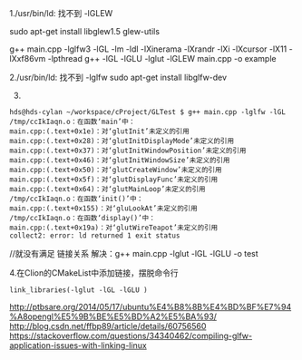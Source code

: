 1./usr/bin/ld: 找不到 -lGLEW

sudo apt-get install libglew1.5 glew-utils



g++ main.cpp -lglfw3 -lGL -lm -ldl -lXinerama -lXrandr -lXi -lXcursor -lX11 -lXxf86vm -lpthread
g++ -lGL -lGLU -lglut -lGLEW main.cpp -o example


2./usr/bin/ld: 找不到 -lglfw
sudo apt-get install libglfw-dev


3.
```
hds@hds-cylan ~/workspace/cProject/GLTest $ g++ main.cpp -lglfw -lGL 
/tmp/ccIkIaqn.o：在函数‘main’中：
main.cpp:(.text+0x1e)：对‘glutInit’未定义的引用
main.cpp:(.text+0x28)：对‘glutInitDisplayMode’未定义的引用
main.cpp:(.text+0x37)：对‘glutInitWindowPosition’未定义的引用
main.cpp:(.text+0x46)：对‘glutInitWindowSize’未定义的引用
main.cpp:(.text+0x50)：对‘glutCreateWindow’未定义的引用
main.cpp:(.text+0x5f)：对‘glutDisplayFunc’未定义的引用
main.cpp:(.text+0x64)：对‘glutMainLoop’未定义的引用
/tmp/ccIkIaqn.o：在函数‘init()’中：
main.cpp:(.text+0x155)：对‘gluLookAt’未定义的引用
/tmp/ccIkIaqn.o：在函数‘display()’中：
main.cpp:(.text+0x19a)：对‘glutWireTeapot’未定义的引用
collect2: error: ld returned 1 exit status
```
//就没有满足 链接关系
解决：g++ main.cpp -lglut -lGL -lGLU -o test



4.在Clion的CMakeList中添加链接，摆脱命令行

```
link_libraries(-lglut -lGL -lGLU )
```



http://ptbsare.org/2014/05/17/ubuntu%E4%B8%8B%E4%BD%BF%E7%94%A8opengl%E5%9B%BE%E5%BD%A2%E5%BA%93/
http://blog.csdn.net/ffbp89/article/details/60756560
https://stackoverflow.com/questions/34340462/compiling-glfw-application-issues-with-linking-linux

